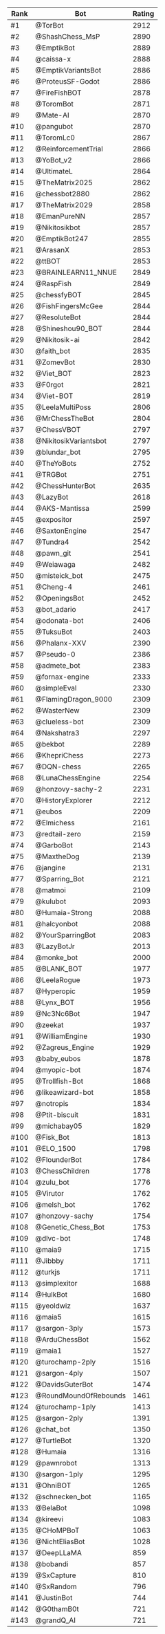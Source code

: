Rank|Bot|Rating
---|---|---
#1|@TorBot|2912
#2|@ShashChess_MsP|2890
#3|@EmptikBot|2889
#4|@caissa-x|2888
#5|@EmptikVariantsBot|2886
#6|@ProteusSF-Godot|2886
#7|@FireFishBOT|2878
#8|@ToromBot|2871
#9|@Mate-AI|2870
#10|@pangubot|2870
#11|@ToromLc0|2867
#12|@ReinforcementTrial|2866
#13|@YoBot_v2|2866
#14|@UltimateL|2864
#15|@TheMatrix2025|2862
#16|@chessbot2880|2862
#17|@TheMatrix2029|2858
#18|@EmanPureNN|2857
#19|@Nikitosikbot|2857
#20|@EmptikBot247|2855
#21|@ArasanX|2853
#22|@ttBOT|2853
#23|@BRAINLEARN11_NNUE|2849
#24|@RaspFish|2849
#25|@chessfyBOT|2845
#26|@FishFingersMcGee|2844
#27|@ResoluteBot|2844
#28|@Shineshou90_BOT|2844
#29|@Nikitosik-ai|2842
#30|@faith_bot|2835
#31|@ZomevBot|2830
#32|@Viet_BOT|2823
#33|@F0rgot|2821
#34|@Viet-BOT|2819
#35|@LeelaMultiPoss|2806
#36|@MrChessTheBot|2804
#37|@ChessVBOT|2797
#38|@NikitosikVariantsbot|2797
#39|@blundar_bot|2795
#40|@TheYoBots|2752
#41|@TRGBot|2751
#42|@ChessHunterBot|2635
#43|@LazyBot|2618
#44|@AKS-Mantissa|2599
#45|@expositor|2597
#46|@SaxtonEngine|2547
#47|@Tundra4|2542
#48|@pawn_git|2541
#49|@Weiawaga|2482
#50|@misteick_bot|2475
#51|@Cheng-4|2461
#52|@OpeningsBot|2452
#53|@bot_adario|2417
#54|@odonata-bot|2406
#55|@TuksuBot|2403
#56|@Phalanx-XXV|2390
#57|@Pseudo-0|2386
#58|@admete_bot|2383
#59|@fornax-engine|2333
#60|@simpleEval|2330
#61|@FlamingDragon_9000|2309
#62|@WasterNew|2309
#63|@clueless-bot|2309
#64|@Nakshatra3|2297
#65|@bekbot|2289
#66|@KhepriChess|2273
#67|@DQN-chess|2265
#68|@LunaChessEngine|2254
#69|@honzovy-sachy-2|2231
#70|@HistoryExplorer|2212
#71|@eubos|2209
#72|@Elmichess|2161
#73|@redtail-zero|2159
#74|@GarboBot|2143
#75|@MaxtheDog|2139
#76|@jangine|2131
#77|@Sparring_Bot|2121
#78|@matmoi|2109
#79|@kulubot|2093
#80|@Humaia-Strong|2088
#81|@halcyonbot|2088
#82|@YourSparringBot|2083
#83|@LazyBotJr|2013
#84|@monke_bot|2000
#85|@BLANK_BOT|1977
#86|@LeelaRogue|1973
#87|@Hyperopic|1959
#88|@Lynx_BOT|1956
#89|@Nc3Nc6Bot|1947
#90|@zeekat|1937
#91|@WilliamEngine|1930
#92|@Zagreus_Engine|1929
#93|@baby_eubos|1878
#94|@myopic-bot|1874
#95|@Trollfish-Bot|1868
#96|@likeawizard-bot|1858
#97|@notropis|1834
#98|@Ptit-biscuit|1831
#99|@michabay05|1829
#100|@Fisk_Bot|1813
#101|@ELO_1500|1798
#102|@FlounderBot|1784
#103|@ChessChildren|1778
#104|@zulu_bot|1776
#105|@Virutor|1762
#106|@melsh_bot|1762
#107|@honzovy-sachy|1754
#108|@Genetic_Chess_Bot|1753
#109|@dlvc-bot|1748
#110|@maia9|1715
#111|@Jibbby|1711
#112|@turkjs|1711
#113|@simplexitor|1688
#114|@HulkBot|1680
#115|@yeoldwiz|1637
#116|@maia5|1615
#117|@sargon-3ply|1573
#118|@ArduChessBot|1562
#119|@maia1|1527
#120|@turochamp-2ply|1516
#121|@sargon-4ply|1507
#122|@DavidsGuterBot|1474
#123|@RoundMoundOfRebounds|1461
#124|@turochamp-1ply|1413
#125|@sargon-2ply|1391
#126|@chat_bot|1350
#127|@TurtleBot|1320
#128|@Humaia|1316
#129|@pawnrobot|1313
#130|@sargon-1ply|1295
#131|@OhniBOT|1265
#132|@schnecken_bot|1165
#133|@BelaBot|1098
#134|@kireevi|1083
#135|@CHoMPBoT|1063
#136|@NichtEliasBot|1028
#137|@DeepLLaMA|859
#138|@bobandi|857
#139|@SxCapture|810
#140|@SxRandom|796
#141|@JustinBot|744
#142|@G0thamB0t|721
#143|@grandQ_AI|721
